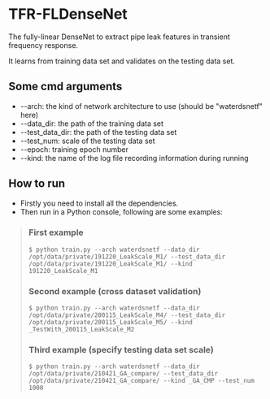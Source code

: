 # TFR-FLDenseNet
The fully-linear DenseNet to extract pipe leak features in transient frequency response.

It learns from training data set and validates on the testing data set.

## Some cmd arguments
* --arch: the kind of network architecture to use (should be "waterdsnetf" here)
* --data_dir: the path of the training data set
* --test_data_dir: the path of the testing data set
* --test_num: scale of the testing data set
* --epoch: training epoch number
* --kind: the name of the log file recording information during running

## How to run
* Firstly you need to install all the dependencies.
* Then run in a Python console, following are some examples:
> ### First example
> ```
> $ python train.py --arch waterdsnetf --data_dir /opt/data/private/191220_LeakScale_M1/ --test_data_dir /opt/data/private/191220_LeakScale_M1/ --kind 191220_LeakScale_M1
> ```
> ### Second example (cross dataset validation)
> ```
> $ python train.py --arch waterdsnetf --data_dir /opt/data/private/200115_LeakScale_M4/ --test_data_dir /opt/data/private/200115_LeakScale_M5/ --kind _TestWith_200115_LeakScale_M2
> ```
> ### Third example (specify testing data set scale)
> ```
> $ python train.py --arch waterdsnetf --data_dir /opt/data/private/210421_GA_compare/ --test_data_dir /opt/data/private/210421_GA_compare/ --kind _GA_CMP --test_num 1000
> ```
